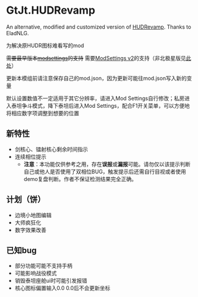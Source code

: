 # GtJt.HUDRevamp

An alternative, modified and customized version of [HUDRevamp](https://github.com/EladNLG/HUDRevamp). Thanks to EladNLG.

为解决原HUDR图标难看写的mod

~~需要最早版本[modsettings](https://github.com/GtJeight/ModSettings)的支持~~
需要[ModSettings v2](https://northstar.thunderstore.io/package/EladNLG/HUDRevamp/)的支持（非北极星版见[此处](https://github.com/Glacir/ModSettings/releases/latest)）

更新本模组前请注意保存自己的mod.json，因为更新可能往mod.json写入新的变量

默认设置数值不一定适用于其它分辨率，请进入Mod Settings自行修改；私房进入泰坦争斗模式，降下泰坦后进入Mod Settings，配合F1开关菜单，可以方便地将相应数字项调整到想要的位置

## 新特性

- 剑核心、镭射核心剩余时间指示
- 连续相位提示
  - **注意**：本功能仅供参考之用，存在**误报**或**漏报**可能。请勿仅以该提示判断自己或他人是否使用了双相位BUG，触发提示后还需自行目视或者使用demo复盘判断。作者不保证检测结果完全正确。

## 计划（饼）

- 边境小地图编辑
- 大师疯狂化
- 数字效果改善

## 已知bug

- 部分功能可能不支持手柄
- 可能影响战役模式
- 销毁泰坦座舱ui时可能引发报错
- 核心图标偏置输入0.0 0.0后不会更新坐标
